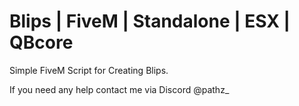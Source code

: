 # Blips | FiveM | Standalone | ESX | QBcore

Simple FiveM Script for Creating Blips. 

If you need any help contact me via Discord @pathz_
